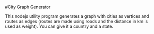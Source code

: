 #City Graph Generator

This nodejs utility program generates a graph with cities as vertices and routes as edges (routes
are made using roads and the distance in km is used as weight). You can give it a country and a state.
